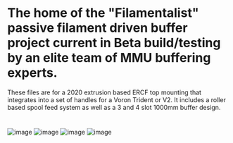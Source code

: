 # The home of the "Filamentalist" passive filament driven buffer project current in Beta build/testing by an elite team of MMU buffering experts.
These files are for a 2020 extrusion based ERCF top mounting that integrates into a set of handles for a Voron Trident or V2.  It includes a roller based spool feed system as well as a 3 and 4 slot 1000mm buffer design.
#
#
![image](https://user-images.githubusercontent.com/99146508/204062931-6520a5e1-86d6-4056-aeb9-b25cb5553f3e.png)
![image](https://user-images.githubusercontent.com/99146508/201385208-b8b762a2-a182-4361-b0ca-81ff4d03c71a.png)
![image](https://user-images.githubusercontent.com/99146508/201385286-f2886694-4932-4fee-a045-746c4a64086c.png)
![image](https://user-images.githubusercontent.com/99146508/201385442-d1756d61-d571-46b7-ad13-d2b10e60efc9.png)


